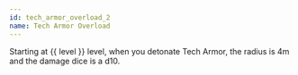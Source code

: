 ```yaml
---
id: tech_armor_overload_2
name: Tech Armor Overload
---
```

Starting at {{ level }} level, when you detonate Tech Armor, the radius is 4m and the damage dice is a d10.
